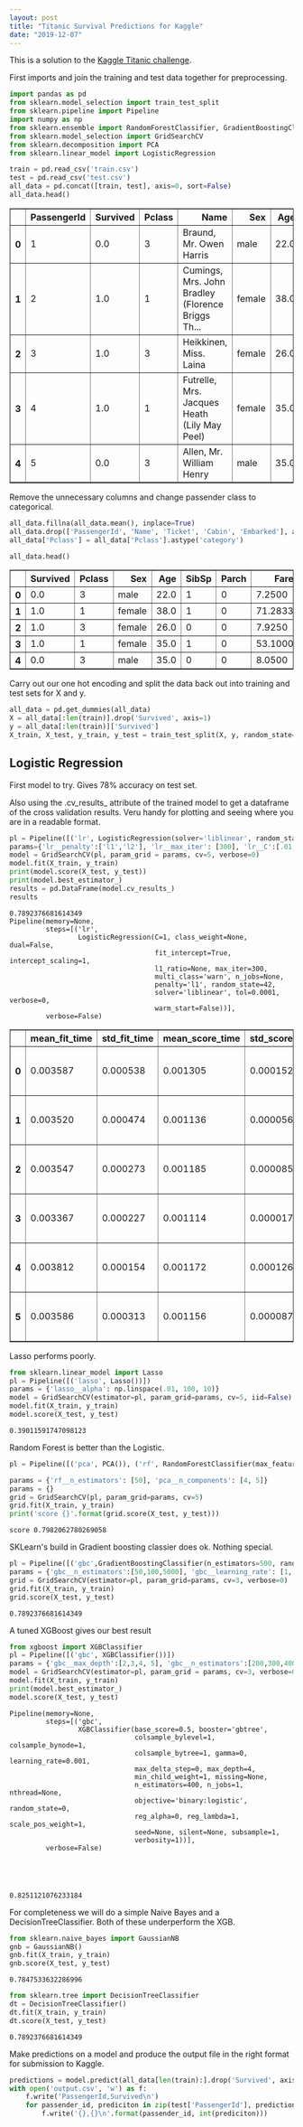 ```yaml
---
layout: post
title: "Titanic Survival Predictions for Kaggle"
date: "2019-12-07"
---
```

This is a solution to the [Kaggle Titanic challenge](https://www.kaggle.com/c/titanic).

First imports and join the training and test data together for preprocessing.


```python
import pandas as pd
from sklearn.model_selection import train_test_split
from sklearn.pipeline import Pipeline
import numpy as np
from sklearn.ensemble import RandomForestClassifier, GradientBoostingClassifier
from sklearn.model_selection import GridSearchCV
from sklearn.decomposition import PCA
from sklearn.linear_model import LogisticRegression

train = pd.read_csv('train.csv')
test = pd.read_csv('test.csv')
all_data = pd.concat([train, test], axis=0, sort=False)
all_data.head()
```




<div>
<style scoped>
    .dataframe tbody tr th:only-of-type {
        vertical-align: middle;
    }

    .dataframe tbody tr th {
        vertical-align: top;
    }

    .dataframe thead th {
        text-align: right;
    }
</style>
<table border="1" class="dataframe">
  <thead>
    <tr style="text-align: right;">
      <th></th>
      <th>PassengerId</th>
      <th>Survived</th>
      <th>Pclass</th>
      <th>Name</th>
      <th>Sex</th>
      <th>Age</th>
      <th>SibSp</th>
      <th>Parch</th>
      <th>Ticket</th>
      <th>Fare</th>
      <th>Cabin</th>
      <th>Embarked</th>
    </tr>
  </thead>
  <tbody>
    <tr>
      <th>0</th>
      <td>1</td>
      <td>0.0</td>
      <td>3</td>
      <td>Braund, Mr. Owen Harris</td>
      <td>male</td>
      <td>22.0</td>
      <td>1</td>
      <td>0</td>
      <td>A/5 21171</td>
      <td>7.2500</td>
      <td>NaN</td>
      <td>S</td>
    </tr>
    <tr>
      <th>1</th>
      <td>2</td>
      <td>1.0</td>
      <td>1</td>
      <td>Cumings, Mrs. John Bradley (Florence Briggs Th...</td>
      <td>female</td>
      <td>38.0</td>
      <td>1</td>
      <td>0</td>
      <td>PC 17599</td>
      <td>71.2833</td>
      <td>C85</td>
      <td>C</td>
    </tr>
    <tr>
      <th>2</th>
      <td>3</td>
      <td>1.0</td>
      <td>3</td>
      <td>Heikkinen, Miss. Laina</td>
      <td>female</td>
      <td>26.0</td>
      <td>0</td>
      <td>0</td>
      <td>STON/O2. 3101282</td>
      <td>7.9250</td>
      <td>NaN</td>
      <td>S</td>
    </tr>
    <tr>
      <th>3</th>
      <td>4</td>
      <td>1.0</td>
      <td>1</td>
      <td>Futrelle, Mrs. Jacques Heath (Lily May Peel)</td>
      <td>female</td>
      <td>35.0</td>
      <td>1</td>
      <td>0</td>
      <td>113803</td>
      <td>53.1000</td>
      <td>C123</td>
      <td>S</td>
    </tr>
    <tr>
      <th>4</th>
      <td>5</td>
      <td>0.0</td>
      <td>3</td>
      <td>Allen, Mr. William Henry</td>
      <td>male</td>
      <td>35.0</td>
      <td>0</td>
      <td>0</td>
      <td>373450</td>
      <td>8.0500</td>
      <td>NaN</td>
      <td>S</td>
    </tr>
  </tbody>
</table>
</div>



Remove the unnecessary columns and change passender class to categorical.


```python
all_data.fillna(all_data.mean(), inplace=True)
all_data.drop(['PassengerId', 'Name', 'Ticket', 'Cabin', 'Embarked'], axis=1, inplace=True)
all_data['Pclass'] = all_data['Pclass'].astype('category')
```


```python
all_data.head()
```




<div>
<style scoped>
    .dataframe tbody tr th:only-of-type {
        vertical-align: middle;
    }

    .dataframe tbody tr th {
        vertical-align: top;
    }

    .dataframe thead th {
        text-align: right;
    }
</style>
<table border="1" class="dataframe">
  <thead>
    <tr style="text-align: right;">
      <th></th>
      <th>Survived</th>
      <th>Pclass</th>
      <th>Sex</th>
      <th>Age</th>
      <th>SibSp</th>
      <th>Parch</th>
      <th>Fare</th>
    </tr>
  </thead>
  <tbody>
    <tr>
      <th>0</th>
      <td>0.0</td>
      <td>3</td>
      <td>male</td>
      <td>22.0</td>
      <td>1</td>
      <td>0</td>
      <td>7.2500</td>
    </tr>
    <tr>
      <th>1</th>
      <td>1.0</td>
      <td>1</td>
      <td>female</td>
      <td>38.0</td>
      <td>1</td>
      <td>0</td>
      <td>71.2833</td>
    </tr>
    <tr>
      <th>2</th>
      <td>1.0</td>
      <td>3</td>
      <td>female</td>
      <td>26.0</td>
      <td>0</td>
      <td>0</td>
      <td>7.9250</td>
    </tr>
    <tr>
      <th>3</th>
      <td>1.0</td>
      <td>1</td>
      <td>female</td>
      <td>35.0</td>
      <td>1</td>
      <td>0</td>
      <td>53.1000</td>
    </tr>
    <tr>
      <th>4</th>
      <td>0.0</td>
      <td>3</td>
      <td>male</td>
      <td>35.0</td>
      <td>0</td>
      <td>0</td>
      <td>8.0500</td>
    </tr>
  </tbody>
</table>
</div>



Carry out our one hot encoding and split the data back out into training and test sets for X and y.


```python
all_data = pd.get_dummies(all_data)
X = all_data[:len(train)].drop('Survived', axis=1)
y = all_data[:len(train)]['Survived']
X_train, X_test, y_train, y_test = train_test_split(X, y, random_state=0)
```

## Logistic Regression

First model to try. Gives 78% accuracy on test set.

Also using the .cv_results_ attribute of the trained model to get a dataframe of the cross validation results. Veru handy for plotting and seeing where you are in a readable format.


```python
pl = Pipeline([('lr', LogisticRegression(solver='liblinear', random_state=42))])
params={'lr__penalty':['l1','l2'], 'lr__max_iter': [300], 'lr__C':[.01,.05,1]}
model = GridSearchCV(pl, param_grid = params, cv=5, verbose=0)
model.fit(X_train, y_train)
print(model.score(X_test, y_test))
print(model.best_estimator_)
results = pd.DataFrame(model.cv_results_)
results
```

    0.7892376681614349
    Pipeline(memory=None,
             steps=[('lr',
                     LogisticRegression(C=1, class_weight=None, dual=False,
                                        fit_intercept=True, intercept_scaling=1,
                                        l1_ratio=None, max_iter=300,
                                        multi_class='warn', n_jobs=None,
                                        penalty='l1', random_state=42,
                                        solver='liblinear', tol=0.0001, verbose=0,
                                        warm_start=False))],
             verbose=False)





<div>
<style scoped>
    .dataframe tbody tr th:only-of-type {
        vertical-align: middle;
    }

    .dataframe tbody tr th {
        vertical-align: top;
    }

    .dataframe thead th {
        text-align: right;
    }
</style>
<table border="1" class="dataframe">
  <thead>
    <tr style="text-align: right;">
      <th></th>
      <th>mean_fit_time</th>
      <th>std_fit_time</th>
      <th>mean_score_time</th>
      <th>std_score_time</th>
      <th>param_lr__C</th>
      <th>param_lr__max_iter</th>
      <th>param_lr__penalty</th>
      <th>params</th>
      <th>split0_test_score</th>
      <th>split1_test_score</th>
      <th>split2_test_score</th>
      <th>split3_test_score</th>
      <th>split4_test_score</th>
      <th>mean_test_score</th>
      <th>std_test_score</th>
      <th>rank_test_score</th>
    </tr>
  </thead>
  <tbody>
    <tr>
      <th>0</th>
      <td>0.003587</td>
      <td>0.000538</td>
      <td>0.001305</td>
      <td>0.000152</td>
      <td>0.01</td>
      <td>300</td>
      <td>l1</td>
      <td>{'lr__C': 0.01, 'lr__max_iter': 300, 'lr__pena...</td>
      <td>0.649254</td>
      <td>0.671642</td>
      <td>0.656716</td>
      <td>0.624060</td>
      <td>0.676692</td>
      <td>0.655689</td>
      <td>0.018617</td>
      <td>6</td>
    </tr>
    <tr>
      <th>1</th>
      <td>0.003520</td>
      <td>0.000474</td>
      <td>0.001136</td>
      <td>0.000056</td>
      <td>0.01</td>
      <td>300</td>
      <td>l2</td>
      <td>{'lr__C': 0.01, 'lr__max_iter': 300, 'lr__pena...</td>
      <td>0.701493</td>
      <td>0.776119</td>
      <td>0.768657</td>
      <td>0.736842</td>
      <td>0.751880</td>
      <td>0.747006</td>
      <td>0.026550</td>
      <td>5</td>
    </tr>
    <tr>
      <th>2</th>
      <td>0.003547</td>
      <td>0.000273</td>
      <td>0.001185</td>
      <td>0.000085</td>
      <td>0.05</td>
      <td>300</td>
      <td>l1</td>
      <td>{'lr__C': 0.05, 'lr__max_iter': 300, 'lr__pena...</td>
      <td>0.768657</td>
      <td>0.820896</td>
      <td>0.776119</td>
      <td>0.781955</td>
      <td>0.827068</td>
      <td>0.794910</td>
      <td>0.024163</td>
      <td>4</td>
    </tr>
    <tr>
      <th>3</th>
      <td>0.003367</td>
      <td>0.000227</td>
      <td>0.001114</td>
      <td>0.000017</td>
      <td>0.05</td>
      <td>300</td>
      <td>l2</td>
      <td>{'lr__C': 0.05, 'lr__max_iter': 300, 'lr__pena...</td>
      <td>0.791045</td>
      <td>0.813433</td>
      <td>0.783582</td>
      <td>0.804511</td>
      <td>0.834586</td>
      <td>0.805389</td>
      <td>0.017875</td>
      <td>2</td>
    </tr>
    <tr>
      <th>4</th>
      <td>0.003812</td>
      <td>0.000154</td>
      <td>0.001172</td>
      <td>0.000126</td>
      <td>1</td>
      <td>300</td>
      <td>l1</td>
      <td>{'lr__C': 1, 'lr__max_iter': 300, 'lr__penalty...</td>
      <td>0.791045</td>
      <td>0.820896</td>
      <td>0.783582</td>
      <td>0.804511</td>
      <td>0.842105</td>
      <td>0.808383</td>
      <td>0.021083</td>
      <td>1</td>
    </tr>
    <tr>
      <th>5</th>
      <td>0.003586</td>
      <td>0.000313</td>
      <td>0.001156</td>
      <td>0.000087</td>
      <td>1</td>
      <td>300</td>
      <td>l2</td>
      <td>{'lr__C': 1, 'lr__max_iter': 300, 'lr__penalty...</td>
      <td>0.791045</td>
      <td>0.813433</td>
      <td>0.783582</td>
      <td>0.804511</td>
      <td>0.834586</td>
      <td>0.805389</td>
      <td>0.017875</td>
      <td>2</td>
    </tr>
  </tbody>
</table>
</div>



Lasso performs poorly.


```python
from sklearn.linear_model import Lasso
pl = Pipeline([('lasso', Lasso())])
params = {'lasso__alpha': np.linspace(.01, 100, 10)}
model = GridSearchCV(estimator=pl, param_grid=params, cv=5, iid=False)
model.fit(X_train, y_train)
model.score(X_test, y_test)
```




    0.39011591747098123



Random Forest is better than the Logistic.


```python
pl = Pipeline([('pca', PCA()), ('rf', RandomForestClassifier(max_features=None, max_depth=None, min_samples_split=4, n_estimators=100))])

params = {'rf__n_estimators': [50], 'pca__n_components': [4, 5]}
params = {}
grid = GridSearchCV(pl, param_grid=params, cv=5)
grid.fit(X_train, y_train)
print('score {}'.format(grid.score(X_test, y_test)))
```

    score 0.7982062780269058


SKLearn's build in Gradient boosting classier does ok. Nothing special.


```python
pl = Pipeline([('gbc',GradientBoostingClassifier(n_estimators=500, random_state=1, max_depth=1) )])
params = {'gbc__n_estimators':[50,100,5000], 'gbc__learning_rate': [1,.1,.01]}
grid = GridSearchCV(estimator=pl, param_grid=params, cv=3, verbose=0)
grid.fit(X_train, y_train)
grid.score(X_test, y_test)
```




    0.7892376681614349



A tuned XGBoost gives our best result


```python
from xgboost import XGBClassifier
pl = Pipeline([('gbc', XGBClassifier())])
params = {'gbc__max_depth':[2,3,4, 5], 'gbc__n_estimators':[200,300,400, 500], 'gbc__learning_rate':[.05, .01, .001]}
model = GridSearchCV(estimator=pl, param_grid = params, cv=3, verbose=0)
model.fit(X_train, y_train)
print(model.best_estimator_)
model.score(X_test, y_test)
```

    Pipeline(memory=None,
             steps=[('gbc',
                     XGBClassifier(base_score=0.5, booster='gbtree',
                                   colsample_bylevel=1, colsample_bynode=1,
                                   colsample_bytree=1, gamma=0, learning_rate=0.001,
                                   max_delta_step=0, max_depth=4,
                                   min_child_weight=1, missing=None,
                                   n_estimators=400, n_jobs=1, nthread=None,
                                   objective='binary:logistic', random_state=0,
                                   reg_alpha=0, reg_lambda=1, scale_pos_weight=1,
                                   seed=None, silent=None, subsample=1,
                                   verbosity=1))],
             verbose=False)





    0.8251121076233184



For completeness we will do a simple Naive Bayes and a DecisionTreeClassifier. Both of these underperform the XGB.


```python
from sklearn.naive_bayes import GaussianNB
gnb = GaussianNB()
gnb.fit(X_train, y_train)
gnb.score(X_test, y_test)
```




    0.7847533632286996




```python
from sklearn.tree import DecisionTreeClassifier
dt = DecisionTreeClassifier()
dt.fit(X_train, y_train)
dt.score(X_test, y_test)
```




    0.7892376681614349



Make predictions on a model and produce the output file in the right format for submission to Kaggle.


```python
predictions = model.predict(all_data[len(train):].drop('Survived', axis=1))
with open('output.csv', 'w') as f:
    f.write('PassengerId,Survived\n')
    for passender_id, prediciton in zip(test['PassengerId'], predictions):
        f.write('{},{}\n'.format(passender_id, int(prediciton)))
```
